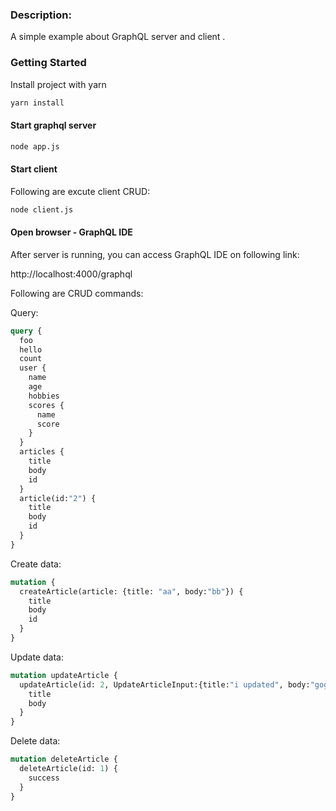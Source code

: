 ### Description:

A simple example about GraphQL server and client .

### Getting Started

Install project with yarn

```cmd
yarn install
```

#### Start graphql server

```cmd
node app.js
```


#### Start client

Following are excute client CRUD:

```cmd
node client.js
```

#### Open browser - GraphQL IDE

After server is running, you can access GraphQL IDE on following link:

http://localhost:4000/graphql

Following are CRUD commands:

Query:

```graphql
query {
  foo
  hello
  count
  user {
    name
    age
    hobbies
    scores {
      name
      score
    }
  }
  articles {
    title
    body
    id
  }
  article(id:"2") {
    title
    body
    id
  }
}

```

Create data: 
```graphql
mutation {
  createArticle(article: {title: "aa", body:"bb"}) {
    title
    body
    id
  }
}
```

Update data: 
```graphql
mutation updateArticle {
  updateArticle(id: 2, UpdateArticleInput:{title:"i updated", body:"gogo"}){
    title
    body
  }
}
```

Delete data:
```graphql
mutation deleteArticle {
  deleteArticle(id: 1) {
    success
  }
}
```